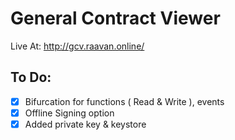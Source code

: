 # General Contract Viewer

Live At: http://gcv.raavan.online/

## To Do:
- [x] Bifurcation for functions ( Read & Write ), events
- [x] Offline Signing option
- [x] Added private key & keystore
